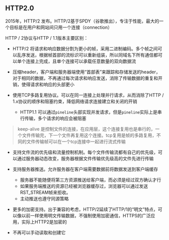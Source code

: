 
## HTTP2.0
2015年，HTTP/2 发布。HTTP/2基于SPDY（谷歌推出），专注于性能，最大的一个目标是在用户和网站间只用一个连接（connection）

HTTP / 2协议与HTTP / 1.1版本主要区别：
* HTTP/2 将请求和响应数据分割为更小的帧，采用二进制编码。多个帧之间可以乱序发送，根据帧首部的流标识可以重新组装，所以同域名下所有通信都可以单个连接上完成，且单个连接可以承载任意数量的双向数据流

* 压缩header，客户端和服务器端使用“首部表”来跟踪和存储发送的header，对于相同的数据，不再通过每次请求和响应发送，消除了传输数据的重复和开销，使得请求和响应的头部更小

* 使用TCP多路复用协议。可以在同一连接上处理并行请求，从而消除了HTTP / 1.x协议的顺序和阻塞约束，降低网络请求连接建立和关闭的开销
    * HTTP1.1 可以通过`pineline`头部实现并发请求，但是`pineline`实际上是串行传输，多个请求的响应会被阻塞
> keep-alive 是控制文件的连接，在应用层，这个连接复用也是串行的，一个文件传输完，下一个文件再复用这个连接。tcp复用是帧的多路复用，不同的文件传输帧可以在一个tcp连接中一起进行流式传输

* 支持文件流的优先级和流量控制机制。每个文件传输流都有自己的优先级，可以通过服务器动态改变，服务器根据文件传输优先级高的文件先进行传输

* 支持服务器推送。允许服务器在客户端需要数据前将数据发送到客户端缓存
    * 服务器不能随便将第三方资源推送给客户端，而必须是经过双方确认才行
    * 如果服务端推送的资源已经被浏览器缓存过，浏览器可以通过发送RST_STREAM帧来拒收。
    * 主动推送也遵守同源策略

* 更多的加密支持。出于兼容的考虑，HTTP/2延续了HTTP/1的“明文”特点，可以像以前一样使用明文传输数据，不强制使用加密通信，HTTPS的广泛应用，实际上HTTP2是加密的

* 不再可以手动读取和创建它



